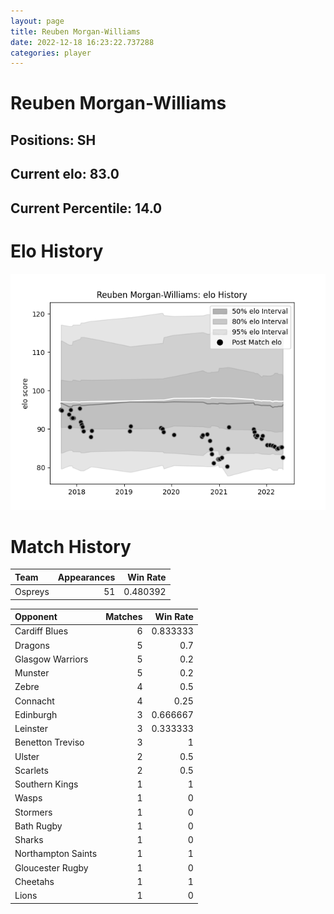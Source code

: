 ```yaml
---  
layout: page  
title: Reuben Morgan-Williams  
date: 2022-12-18 16:23:22.737288  
categories: player  
---
```

# Reuben Morgan-Williams

## Positions: SH

## Current elo: 83.0

## Current Percentile: 14.0

# Elo History


![elo history](history_ReubenMorgan-Williams.png)
# Match History


| Team    |   Appearances |   Win Rate |
|:--------|--------------:|-----------:|
| Ospreys |            51 |   0.480392 |

| Opponent           |   Matches |   Win Rate |
|:-------------------|----------:|-----------:|
| Cardiff Blues      |         6 |   0.833333 |
| Dragons            |         5 |   0.7      |
| Glasgow Warriors   |         5 |   0.2      |
| Munster            |         5 |   0.2      |
| Zebre              |         4 |   0.5      |
| Connacht           |         4 |   0.25     |
| Edinburgh          |         3 |   0.666667 |
| Leinster           |         3 |   0.333333 |
| Benetton Treviso   |         3 |   1        |
| Ulster             |         2 |   0.5      |
| Scarlets           |         2 |   0.5      |
| Southern Kings     |         1 |   1        |
| Wasps              |         1 |   0        |
| Stormers           |         1 |   0        |
| Bath Rugby         |         1 |   0        |
| Sharks             |         1 |   0        |
| Northampton Saints |         1 |   1        |
| Gloucester Rugby   |         1 |   0        |
| Cheetahs           |         1 |   1        |
| Lions              |         1 |   0        |